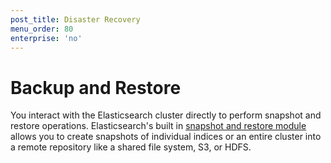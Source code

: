 ```yaml
---
post_title: Disaster Recovery
menu_order: 80
enterprise: 'no'
---
```


<!-- This source repo for this topic is https://github.com/mesosphere/dcos-commons -->


# Backup and Restore

You interact with the Elasticsearch cluster directly to perform snapshot and restore operations. Elasticsearch's built in [snapshot and restore module](https://www.elastic.co/guide/en/elasticsearch/reference/current/modules-snapshots.html) allows you to create snapshots of individual indices or an entire cluster into a remote repository like a shared file system, S3, or HDFS.    
